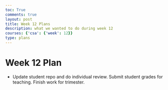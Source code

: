 ```yaml
---
toc: True
comments: true
layout: post
title: Week 12 Plans
description: what we wanted to do during week 12
courses: {'csa': {'week': 12}}
type: plans
---
```


# Week 12 Plan
- Update student repo and do individual review. Submit student grades for teaching. Finish work for trimester. 